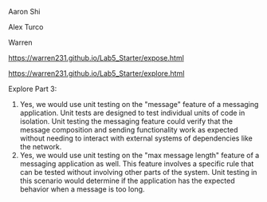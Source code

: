 Aaron Shi

Alex Turco

Warren

https://warren231.github.io/Lab5_Starter/expose.html

https://warren231.github.io/Lab5_Starter/explore.html


Explore Part 3:
1. Yes, we would use unit testing on the "message" feature of a messaging application. Unit tests are designed to test individual units of code in isolation. Unit testing the messaging feature could verify that the message composition and sending functionality work as expected without needing to interact with external systems of dependencies like the network.
2. Yes, we would use unit testing on the "max message length" feature of a messaging application as well. This feature involves a specific rule that can be tested without involving other parts of the system. Unit testing in this scenario would determine if the application has the expected behavior when a message is too long.